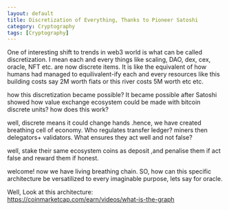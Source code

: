 ```yaml
---
layout: default
title: Discretization of Everything, Thanks to Pioneer Satoshi
category: Cryptography
tags: [Cryptography]
---
```

One of interesting shift to trends in web3 world is what can be called discretization. I mean each and every things like scaling, DAO, dex, cex, oracle, NFT etc. are now discrete items.
It is like the equivalent of how humans had managed to equilivalent-ify each and every resources like this building costs say 2M worth fiats or this river costs 5M worth etc etc. 

how this discretization became possible? It became possible after Satoshi showed how value exchange ecosystem could be made with bitcoin discrete units? 
how does this work?

well, discrete means it could change hands .hence, we have created breathing cell of economy.
Who regulates transfer ledger? miners then delegators+ validators.
What ensures they act well and not false?

 well, stake their same ecosystem coins as deposit ,and penalise them if act false and reward them if honest.

welcome! now we have living breathing chain. SO, how can this specific architecture be versatilized to every imaginable purpose, lets say for oracle. 

Well, Look at this architecture: https://coinmarketcap.com/earn/videos/what-is-the-graph
